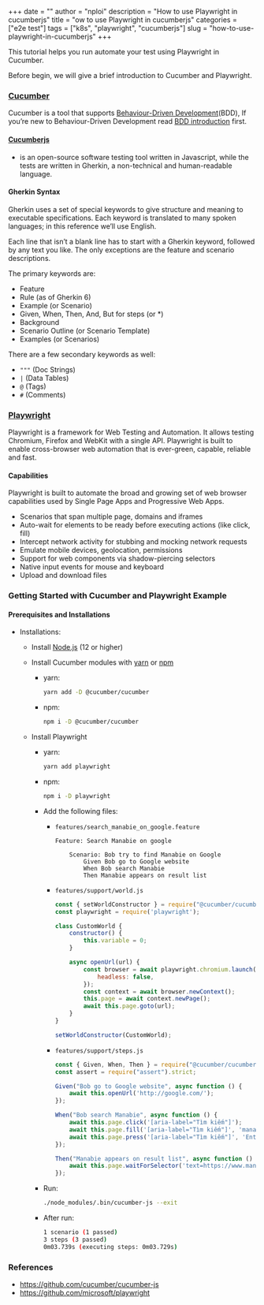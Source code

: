 +++
date = ""
author = "nploi"
description = "How to use Playwright in cucumberjs"
title = "ow to use Playwright in cucumberjs"
categories = ["e2e test"]
tags = ["k8s", "playwright", "cucumberjs"]
slug = "how-to-use-playwright-in-cucumberjs"
+++

This tutorial helps you run automate your test using Playwright in Cucumber.

Before begin, we will give a brief introduction to Cucumber and Playwright.

### [Cucumber](https://cucumber.io/)

Cucumber is a tool that supports [Behaviour-Driven Development](https://cucumber.io/docs/bdd)(BDD), If you’re new to Behaviour-Driven Development read [BDD introduction](https://cucumber.io/docs/bdd/) first.

#### [Cucumberjs](https://github.com/cucumber/cucumber-js)
-  is an open-source software testing tool written in Javascript, while the tests are written in Gherkin, a non-technical and human-readable language.

#### Gherkin Syntax
Gherkin uses a set of special keywords to give structure and meaning to executable specifications. Each keyword is translated to many spoken languages; in this reference we’ll use English.

Each line that isn’t a blank line has to start with a Gherkin keyword, followed by any text you like. The only exceptions are the feature and scenario descriptions.

The primary keywords are:

- Feature
- Rule (as of Gherkin 6)
- Example (or Scenario)
- Given, When, Then, And, But for steps (or *)
- Background
- Scenario Outline (or Scenario Template)
- Examples (or Scenarios)

There are a few secondary keywords as well:

- `"""` (Doc Strings)
- `|` (Data Tables)
- `@` (Tags)
- `#` (Comments)

### [Playwright](https://github.com/microsoft/playwright)

Playwright is a framework for Web Testing and Automation. It allows testing Chromium, Firefox and WebKit with a single API. Playwright is built to enable cross-browser web automation that is ever-green, capable, reliable and fast.
#### Capabilities
Playwright is built to automate the broad and growing set of web browser capabilities used by Single Page Apps and Progressive Web Apps.

- Scenarios that span multiple page, domains and iframes
- Auto-wait for elements to be ready before executing actions (like click, fill)
- Intercept network activity for stubbing and mocking network requests
- Emulate mobile devices, geolocation, permissions
- Support for web components via shadow-piercing selectors
- Native input events for mouse and keyboard
- Upload and download files

### Getting Started with Cucumber and Playwright Example

#### Prerequisites and Installations

- Installations:
  - Install [Node.js](https://nodejs.org/en/) (12 or higher)
  - Install Cucumber modules with [yarn](https://yarnpkg.com/en/) or [npm](https://www.npmjs.com/)
    - yarn:

        ```bash
        yarn add -D @cucumber/cucumber
        ```
    - npm:

        ```bash
        npm i -D @cucumber/cucumber
        ```

  - Install Playwright
    - yarn:
        ```bash
        yarn add playwright
        ```
    - npm:
        ```bash
        npm i -D playwright
        ```
    - Add the following files:
      - `features/search_manabie_on_google.feature`

        ```feature
        Feature: Search Manabie on google

            Scenario: Bob try to find Manabie on Google
                Given Bob go to Google website
                When Bob search Manabie
                Then Manabie appears on result list
        ```
      - `features/support/world.js`

        ```javascript
        const { setWorldConstructor } = require("@cucumber/cucumber");
        const playwright = require('playwright');

        class CustomWorld {
            constructor() {
                this.variable = 0;
            }

            async openUrl(url) {
                const browser = await playwright.chromium.launch({
                    headless: false,
                });
                const context = await browser.newContext();
                this.page = await context.newPage();
                await this.page.goto(url);
            }
        }

        setWorldConstructor(CustomWorld);
        ```

      - `features/support/steps.js`

        ```javascript
        const { Given, When, Then } = require("@cucumber/cucumber");
        const assert = require("assert").strict;

        Given("Bob go to Google website", async function () {
            await this.openUrl('http://google.com/');
        });

        When("Bob search Manabie", async function () {
            await this.page.click('[aria-label="Tìm kiếm"]');
            await this.page.fill('[aria-label="Tìm kiếm"]', 'manabie');
            await this.page.press('[aria-label="Tìm kiếm"]', 'Enter')
        });

        Then("Manabie appears on result list", async function () {
            await this.page.waitForSelector('text=https://www.manabie.vn');
        });
        ```

    - Run:

        ```bash
        ./node_modules/.bin/cucumber-js --exit
        ```

    - After run:

        ```bash
        1 scenario (1 passed)
        3 steps (3 passed)
        0m03.739s (executing steps: 0m03.729s)
        ```

### References

- <https://github.com/cucumber/cucumber-js>
- <https://github.com/microsoft/playwright>

